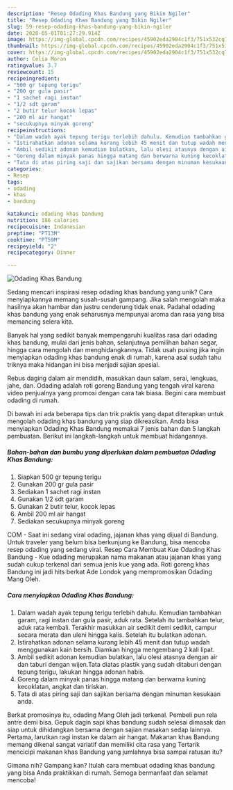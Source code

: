 ```yaml
---
description: "Resep Odading Khas Bandung yang Bikin Ngiler"
title: "Resep Odading Khas Bandung yang Bikin Ngiler"
slug: 59-resep-odading-khas-bandung-yang-bikin-ngiler
date: 2020-05-01T01:27:29.914Z
image: https://img-global.cpcdn.com/recipes/45902eda2904c1f3/751x532cq70/odading-khas-bandung-foto-resep-utama.jpg
thumbnail: https://img-global.cpcdn.com/recipes/45902eda2904c1f3/751x532cq70/odading-khas-bandung-foto-resep-utama.jpg
cover: https://img-global.cpcdn.com/recipes/45902eda2904c1f3/751x532cq70/odading-khas-bandung-foto-resep-utama.jpg
author: Celia Moran
ratingvalue: 3.7
reviewcount: 15
recipeingredient:
- "500 gr tepung terigu"
- "200 gr gula pasir"
- "1 sachet ragi instan"
- "1/2 sdt garam"
- "2 butir telur kocok lepas"
- "200 ml air hangat"
- "secukupnya minyak goreng"
recipeinstructions:
- "Dalam wadah ayak tepung terigu terlebih dahulu. Kemudian tambahkan garam, ragi instan dan gula pasir, aduk rata. Setelah itu tambahkan telur, aduk rata kembali. Terakhir masukkan air sedikit demi sedikit, campur secara merata dan uleni hingga kalis. Setelah itu bulatkan adonan."
- "Istirahatkan adonan selama kurang lebih 45 menit dan tutup wadah menggunakan kain bersih. Diamkan hingga mengembang 2 kali lipat."
- "Ambil sedikit adonan kemudian bulatkan, lalu olesi atasnya dengan air dan taburi dengan wijen.Tata diatas plastik yang sudah ditaburi dengan tepung terigu, lakukan hingga adonan habis."
- "Goreng dalam minyak panas hingga matang dan berwarna kuning kecoklatan, angkat dan tiriskan."
- "Tata di atas piring saji dan sajikan bersama dengan minuman kesukaan anda."
categories:
- Resep
tags:
- odading
- khas
- bandung

katakunci: odading khas bandung 
nutrition: 186 calories
recipecuisine: Indonesian
preptime: "PT13M"
cooktime: "PT59M"
recipeyield: "2"
recipecategory: Dinner

---
```



![Odading Khas Bandung](https://img-global.cpcdn.com/recipes/45902eda2904c1f3/751x532cq70/odading-khas-bandung-foto-resep-utama.jpg)

Sedang mencari inspirasi resep odading khas bandung yang unik? Cara menyiapkannya memang susah-susah gampang. Jika salah mengolah maka hasilnya akan hambar dan justru cenderung tidak enak. Padahal odading khas bandung yang enak seharusnya mempunyai aroma dan rasa yang bisa memancing selera kita.

Banyak hal yang sedikit banyak mempengaruhi kualitas rasa dari odading khas bandung, mulai dari jenis bahan, selanjutnya pemilihan bahan segar, hingga cara mengolah dan menghidangkannya. Tidak usah pusing jika ingin menyiapkan odading khas bandung enak di rumah, karena asal sudah tahu triknya maka hidangan ini bisa menjadi sajian spesial.

Rebus daging dalam air mendidih, masukkan daun salam, serai, lengkuas, jahe, dan. Odading adalah roti goreng Bandung yang tengah viral karena video penjualnya yang promosi dengan cara tak biasa. Begini cara membuat odading di rumah.


Di bawah ini ada beberapa tips dan trik praktis yang dapat diterapkan untuk mengolah odading khas bandung yang siap dikreasikan. Anda bisa menyiapkan Odading Khas Bandung memakai 7 jenis bahan dan 5 langkah pembuatan. Berikut ini langkah-langkah untuk membuat hidangannya.

<!--inarticleads1-->

##### Bahan-bahan dan bumbu yang diperlukan dalam pembuatan Odading Khas Bandung:

1. Siapkan 500 gr tepung terigu
1. Gunakan 200 gr gula pasir
1. Sediakan 1 sachet ragi instan
1. Gunakan 1/2 sdt garam
1. Gunakan 2 butir telur, kocok lepas
1. Ambil 200 ml air hangat
1. Sediakan secukupnya minyak goreng


COM - Saat ini sedang viral odading, jajanan khas yang dijual di Bandung. Untuk traveler yang belum bisa berkunjung ke Bandung, bisa mencoba resep odading yang sedang viral. Resep Cara Membuat Kue Odading Khas Bandung - Kue odading merupakan nama makanan atau jajanan khas yang sudah cukup terkenal dari semua jenis kue yang ada. Roti goreng khas Bandung ini jadi hits berkat Ade Londok yang mempromosikan Odading Mang Oleh. 

<!--inarticleads2-->

##### Cara menyiapkan Odading Khas Bandung:

1. Dalam wadah ayak tepung terigu terlebih dahulu. Kemudian tambahkan garam, ragi instan dan gula pasir, aduk rata. Setelah itu tambahkan telur, aduk rata kembali. Terakhir masukkan air sedikit demi sedikit, campur secara merata dan uleni hingga kalis. Setelah itu bulatkan adonan.
1. Istirahatkan adonan selama kurang lebih 45 menit dan tutup wadah menggunakan kain bersih. Diamkan hingga mengembang 2 kali lipat.
1. Ambil sedikit adonan kemudian bulatkan, lalu olesi atasnya dengan air dan taburi dengan wijen.Tata diatas plastik yang sudah ditaburi dengan tepung terigu, lakukan hingga adonan habis.
1. Goreng dalam minyak panas hingga matang dan berwarna kuning kecoklatan, angkat dan tiriskan.
1. Tata di atas piring saji dan sajikan bersama dengan minuman kesukaan anda.


Berkat promosinya itu, odading Mang Oleh jadi terkenal. Pembeli pun rela antre demi bisa. Gepuk dagin sapi khas bandung sudah selesai dimasak dan siap untuk dihidangkan bersama dengan sajian masakan sedap lainnya. Pertama, larutkan ragi instan ke dalam air hangat. Makanan khas Bandung memang dikenal sangat variatif dan memiliki cita rasa yang Tertarik mencicipi makanan khas Bandung yang jumlahnya bisa sampai ratusan itu? 

Gimana nih? Gampang kan? Itulah cara membuat odading khas bandung yang bisa Anda praktikkan di rumah. Semoga bermanfaat dan selamat mencoba!
